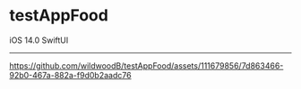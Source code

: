 # testAppFood

iOS 14.0
SwiftUI

_________________

https://github.com/wildwoodB/testAppFood/assets/111679856/7d863466-92b0-467a-882a-f9d0b2aadc76
